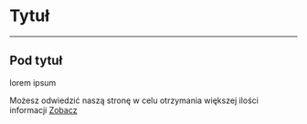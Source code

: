 # Tytuł

---

## Pod tytuł

lorem ipsum

Możesz odwiedzić naszą stronę w celu otrzymania większej ilości informacji [Zobacz](https://www.websamuraj.pl)
